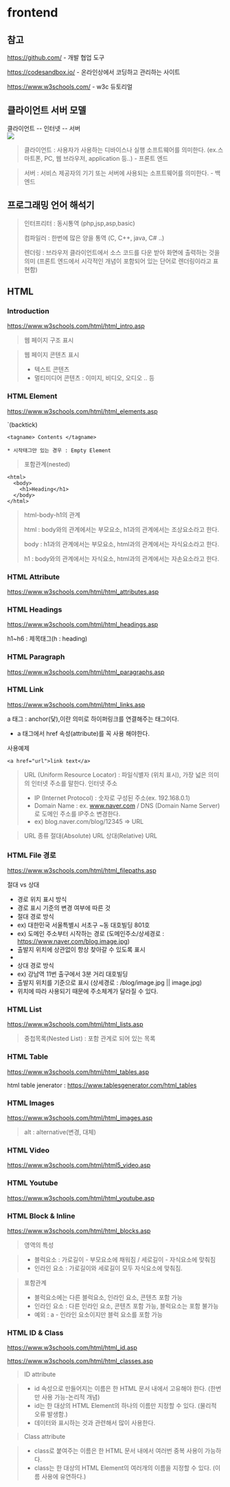 # frontend

## 참고

https://github.com/ - 개발 협업 도구

https://codesandbox.io/ - 온라인상에서 코딩하고 관리하는 사이트

https://www.w3schools.com/ - w3c 듀토리얼

## 클라이언트 서버 모델

클라이언트 -- 인터넷 -- 서버  
<img src="https://upload.wikimedia.org/wikipedia/commons/thumb/c/c9/Client-server-model.svg/1920px-Client-server-model.svg.png" />

> 클라이언트 : 사용자가 사용하는 디바이스나 실행 소프트웨어를 의미한다. (ex.스마트폰, PC, 웹 브라우저, application 등..) - 프론트 엔드

> 서버 : 서비스 제공자의 기기 또는 서버에 사용되는 소프트웨어를 의미한다. - 백엔드

## 프로그래밍 언어 해석기

> 인터프리터 : 동시통역 (php,jsp,asp,basic)
>
> 컴파일러 : 한번에 많은 양을 통역 (C, C++, java, C# ..)
>
> 렌더링 : 브라우저 클라이언트에서 소스 코드를 다운 받아 화면에 출력하는 것을 의미 (프론트 엔드에서 시각적인 개념이 포함되어 있는 단어로 렌더링이라고 표현함)

## HTML

### Introduction

https://www.w3schools.com/html/html_intro.asp

> 웹 페이지 구조 표시

> 웹 페이지 콘텐츠 표시
>
> - 텍스트 콘텐츠
> - 멀티미디어 콘텐츠 : 이미지, 비디오, 오디오 .. 등

### HTML Element

https://www.w3schools.com/html/html_elements.asp

`(backtick)

```
<tagname> Contents </tagname>

* 시작태그만 있는 경우 : Empty Element
```

> 포함관계(nested)

```
<html>
  <body>
    <h1>Heading</h1>
  </body>
</html>
```

> html-body-h1의 관계
>
> html : body와의 관계에서는 부모요소, h1과의 관계에서는 조상요소라고 한다.
>
> body : h1과의 관계에서는 부모요소, html과의 관계에서는 자식요소라고 한다.
>
> h1 : body와의 관계에서는 자식요소, html과의 관계에서는 자손요소라고 한다.

### HTML Attribute

https://www.w3schools.com/html/html_attributes.asp

### HTML Headings

https://www.w3schools.com/html/html_headings.asp

h1~h6 : 제목태그(h : heading)

### HTML Paragraph

https://www.w3schools.com/html/html_paragraphs.asp

### HTML Link

https://www.w3schools.com/html/html_links.asp

a 태그 : anchor(닻),이란 의미로 하이퍼링크를 연결해주는 태그이다.

- a 태그에서 href 속성(attribute)를 꼭 사용 해야한다.

사용예제

```
<a href="url">link text</a>
```

> URL (Uniform Resource Locator) : 파일식별자 (위치 표시), 가장 넓은 의미의 인터넷 주소를 말한다.
> 인터넷 주소
>
> - IP (Internet Protocol) : 숫자로 구성된 주소(ex. 192.168.0.1)
> - Domain Name : ex. www.naver.com / DNS (Domain Name Server)로 도메인 주소를 IP주소 변경한다.
> - ex) blog.naver.com/blog/12345 => URL

> URL 종류
> 절대(Absolute) URL
> 상대(Relative) URL

### HTML File 경로

https://www.w3schools.com/html/html_filepaths.asp

절대 vs 상대

- 경로 위치 표시 방식
- 경로 표시 기준의 변경 여부에 따른 것
- 절대 경로 방식
- ex) 대한민국 서울특별시 서초구 ~동 대호빌딩 801호
- ex) 도메인 주소부터 시작하는 경로 (도메인주소/상세경로 : https://www.naver.com/blog.image.jpg)
- 출발지 위치에 상관없이 항상 찾아갈 수 있도록 표시
-
- 상대 경로 방식
- ex) 강남역 11번 출구에서 3분 거리 대호빌딩
- 출발지 위치를 기준으로 표시 (상세경로 : /blog/image.jpg || image.jpg)
- 위치에 따라 사용되기 때문에 주소체계가 달라질 수 있다.

### HTML List

https://www.w3schools.com/html/html_lists.asp

> 중첩목록(Nested List) : 포함 관계로 되어 있는 목록

### HTML Table

https://www.w3schools.com/html/html_tables.asp

html table jenerator : https://www.tablesgenerator.com/html_tables

### HTML Images

https://www.w3schools.com/html/html_images.asp

> alt : alternative(변경, 대체)

### HTML Video

https://www.w3schools.com/html/html5_video.asp

### HTML Youtube

https://www.w3schools.com/html/html_youtube.asp

### HTML Block & Inline

https://www.w3schools.com/html/html_blocks.asp

> 영역의 특성

>  - 블럭요소 : 가로길이 - 부모요소에 채워짐 / 세로길이 - 자식요소에 맞춰짐
>  - 인라인 요소 : 가로길이와 세로길이 모두 자식요소에 맞춰짐.

> 포함관계
>
> - 블럭요소에는 다른 블럭요소, 인라인 요소, 콘텐츠 포함 가능
> - 인라인 요소 : 다른 인라인 요소, 콘텐츠 포함 가능, 블럭요소는 포함 불가능
> - 예외 : a - 인라인 요소이지만 블럭 요소를 포함 가능


### HTML ID & Class

https://www.w3schools.com/html/html_id.asp

https://www.w3schools.com/html/html_classes.asp

> ID attribute  

> - id 속성으로 만들어지는 이름은 한 HTML 문서 내에서 고유해야 한다. (한번만 사용 가능-논리적 개념)
> - id는 한 대상의 HTML Element의 하나의 이름만 지정할 수 있다. (물리적 오류 발생함.)
> - 데이터와 표시하는 것과 관련해서 많이 사용한다. 

> Class attribute

> - class로 붙여주는 이름은 한 HTML 문서 내에서 여러번 중복 사용이 가능하다.
> - class는 한 대상의 HTML Element의 여러개의 이름을 지정할 수 있다. (이름 사용에 유연하다.)
